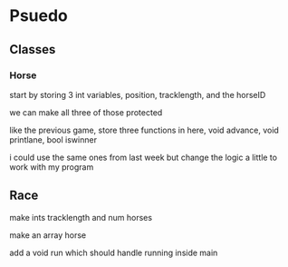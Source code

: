 # Psuedo

## Classes

### Horse

start by storing 3 int variables, position, tracklength, and the horseID

we can make all three of those protected

like the previous game, store three functions in here, void advance, void printlane, bool iswinner

i could use the same ones from last week but change the logic a little to work with my program

## Race

make ints tracklength and num horses

make an array horse

add a void run which should handle running inside main
